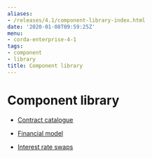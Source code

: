 ```yaml
---
aliases:
- /releases/4.1/component-library-index.html
date: '2020-01-08T09:59:25Z'
menu:
- corda-enterprise-4-1
tags:
- component
- library
title: Component library
---
```



# Component library


* [Contract catalogue](contract-catalogue.md)

* [Financial model](financial-model.md)

* [Interest rate swaps](contract-irs.md)



